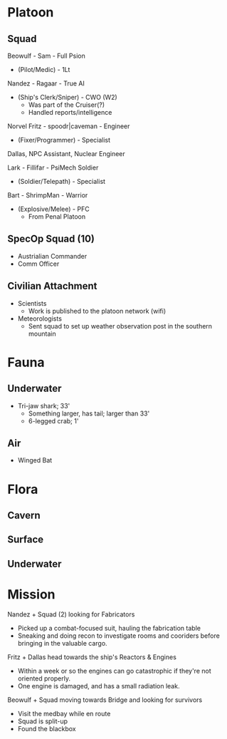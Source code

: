 # Platoon
## Squad
Beowulf - Sam - Full Psion
+ (Pilot/Medic) - 1Lt

Nandez - Ragaar - True AI
+ (Ship's Clerk/Sniper) - CWO (W2)
  + Was part of the Cruiser(?)
  + Handled reports/intelligence

Norvel Fritz - spoodr|caveman - Engineer
+ (Fixer/Programmer) - Specialist

Dallas, NPC Assistant, Nuclear Engineer

Lark - Fillifar - PsiMech Soldier
+ (Soldier/Telepath) - Specialist

Bart - ShrimpMan - Warrior
+ (Explosive/Melee) - PFC
  + From Penal Platoon

## SpecOp Squad (10)
+ Austrialian Commander
+ Comm Officer

## Civilian Attachment
+ Scientists
  + Work is published to the platoon network (wifi)
+ Meteorologists
  + Sent squad to set up weather observation post in the southern mountain

# Fauna
## Underwater
+ Tri-jaw shark; 33'
  + Something larger, has tail; larger than 33'
  + 6-legged crab; 1'

## Air
+ Winged Bat

# Flora
## Cavern
## Surface
## Underwater


# Mission
Nandez + Squad (2) looking for Fabricators
  + Picked up a combat-focused suit, hauling the fabrication table
  + Sneaking and doing recon to investigate rooms and cooriders before bringing in the valuable cargo.

Fritz + Dallas head towards the ship's Reactors & Engines
  + Within a week or so the engines can go catastrophic if they're not oriented properly.
  + One engine is damaged, and has a small radiation leak.

Beowulf + Squad moving towards Bridge and looking for survivors
  + Visit the medbay while en route
  + Squad is split-up
  + Found the blackbox

